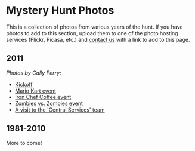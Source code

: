# Mystery Hunt Photos

This is a collection of photos from various years of the hunt. If you have photos to add to this section, upload them to one of the photo hosting services (Flickr, Picasa, etc.) and [contact us](contact.html) with a link to add to this page.

## 2011

_Photos by Cally Perry_:

* [Kickoff](http://www.flickr.com/photos/callyperry/sets/72157625757566271/)
* [Mario Kart event](http://www.flickr.com/photos/callyperry/sets/72157625757790085/)
* [Iron Chef Coffee event](http://www.flickr.com/photos/callyperry/sets/72157625886007778/)
* [Zombies vs. Zombies event](http://www.flickr.com/photos/callyperry/sets/72157625766114551/)
* [A visit to the 'Central Services' team](http://www.flickr.com/photos/callyperry/sets/72157625885812914/)

## 1981-2010

More to come!

